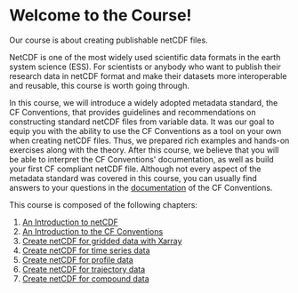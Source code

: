 # Welcome to the Course!

Our course is about creating publishable netCDF files.

NetCDF is one of the most widely used scientific data formats in the earth system science (ESS). For scientists or anybody who want to publish their research data in netCDF format and make their datasets more interoperable and reusable, this course is worth going through.

In this course, we will introduce a widely adopted metadata standard, the CF Conventions, that provides guidelines and recommendations on constructing standard netCDF files from variable data. It was our goal to equip you with the ability to use the CF Conventions as a tool on your own when creating netCDF files. Thus, we prepared rich examples and hands-on exercises along with the theory. After this course, we believe that you will be able to interpret the CF Conventions' documentation, as well as build your first CF compliant netCDF file. Although not every aspect of the metadata standard was covered in this course, you can usually find answers to your questions in the [documentation](https://cfconventions.org/Data/cf-conventions/cf-conventions-1.11/cf-conventions.html) of the CF Conventions.

This course is composed of the following chapters:

1. [An Introduction to netCDF](book/PART1_Intro_netCDF.ipynb)
2. [An Introduction to the CF Conventions](book/PART2_Introduction_CF_Conventions.ipynb)
3. [Create netCDF for gridded data with Xarray](book/PART3_Grid_netCDF_Xarray.ipynb)
4. [Create netCDF for time series data](book/PART4_DSG_timeSeries.ipynb)
5. [Create netCDF for profile data](book/PART5_DSG_profile.ipynb)
6. [Create netCDF for trajectory data](book/PART6_DSG_trajectory.ipynb)
7. [Create netCDF for compound data](book/PART7_combined_DSG.ipynb)